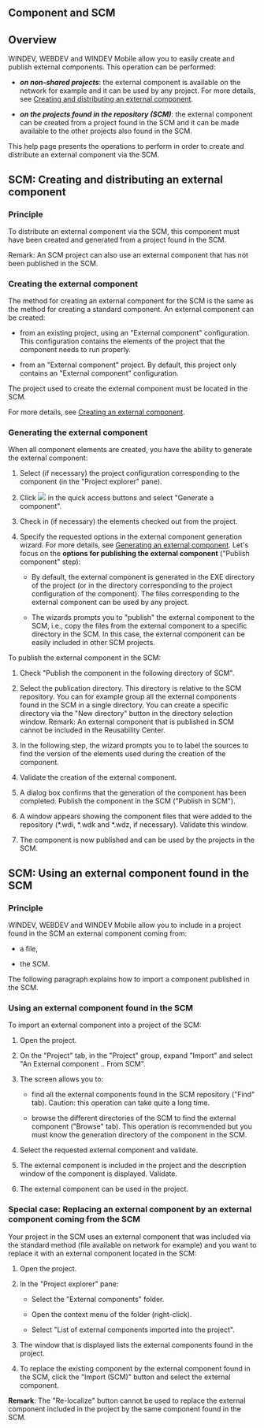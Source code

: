 


## Component and SCM
			



<a name="NOTE1"></a>
<a name="NOTE1_1"></a>


## Overview
<a name="overview_ELTTEXTE000199"></a>
WINDEV, WEBDEV and WINDEV Mobile allow you to easily create and publish external components. This operation can be performed:

- ***on non-shared projects***: the external component is available on the network for example and it can be used by any project. For more details, see [Creating and distributing an external component](../Editeurs/2014002.md).

- ***on the projects found in the repository (SCM)***: the external component can be created from a project found in the SCM and it can be made available to the other projects also found in the SCM.




This help page presents the operations to perform in order to create and distribute an external component via the SCM.

<a name="NOTE2"></a>
<a name="NOTE2_1"></a>


## SCM: Creating and distributing an external component
<a name="scm_creating_and_distributing_external_component_ELTTEXTE000223"></a>


### Principle
<a name="principle_ELTPARAGRAPHE000026"></a>

To distribute an external component via the SCM, this component must have been created and generated from a project found in the SCM.

Remark: An SCM project can also use an external component that has not been published in the SCM.
<a name="NOTE2_2"></a>


### Creating the external component
<a name="creating_the_external_component_ELTPARAGRAPHE000035"></a>

The method for creating an external component for the SCM is the same as the method for creating a standard component. An external component can be created: 

- from an existing project, using an "External component" configuration. This configuration contains the elements of the project that the component needs to run properly. 

- from an "External component" project. By default, this project only contains an "External component" configuration.




The project used to create the external component must be located in the SCM.

For more details, see [Creating an external component](../Editeurs/2014002.md).
<a name="NOTE2_3"></a>


### Generating the external component
<a name="generating_the_external_component_ELTPARAGRAPHE000052"></a>

When all component elements are created, you have the ability to generate the external component: 

1. Select (if necessary) the project configuration corresponding to the component (in the "Project explorer" pane). 

2. Click ![](https://doc.pcsoft.fr/en-US/images/image.awp?langid=3&name=ico_generation_Composant.gif)
 in the quick access buttons and select "Generate a component".

3. Check in (if necessary) the elements checked out from the project.

4. Specify the requested options in the external component generation wizard. For more details, see [Generating an external component](../Editeurs/2014002.md).
	Let's focus on the **options for publishing the external component** ("Publish component" step): 

	- By default, the external component is generated in the EXE directory of the project (or in the directory corresponding to the project configuration of the component). The files corresponding to the external component can be used by any project.

	- The wizards prompts you to "publish" the external component to the SCM, i.e., copy the files from the external component to a specific directory in the SCM. In this case, the external component can be easily included in other SCM projects.





To publish the external component in the SCM: 

1. Check "Publish the component in the following directory of SCM".

2. Select the publication directory. This directory is relative to the SCM repository. You can for example group all the external components found in the SCM in a single directory. You can create a specific directory via the "New directory" button in the directory selection window. 
	Remark: An external component that is published in SCM cannot be included in the Reusability Center. 

3. In the following step, the wizard prompts you to to label the sources to find the version of the elements used during the creation of the component. 

4. Validate the creation of the external component.   

5. A dialog box confirms that the generation of the component has been completed. Publish the component in the SCM ("Publish in SCM").

6. A window appears showing the component files that were added to the repository (\*.wdi, \*.wdk and \*.wdz, if necessary). Validate this window. 

7. The component is now published and can be used by the projects in the SCM. 




<a name="NOTE3"></a>
<a name="NOTE3_1"></a>


## SCM: Using an external component found in the SCM
<a name="scm_using_external_component_found_the_scm_ELTTEXTE000259"></a>


### Principle
<a name="principle_ELTPARAGRAPHE000092"></a>

WINDEV, WEBDEV and WINDEV Mobile allow you to include in a project found in the SCM an external component coming from:

- a file,

- the SCM.


The following paragraph explains how to import a component published in the SCM.
<a name="NOTE3_2"></a>


### Using an external component found in the SCM
<a name="using_external_component_found_the_scm_ELTPARAGRAPHE000104"></a>

To import an external component into a project of the SCM:

1. Open the project.

2. On the "Project" tab, in the "Project" group, expand "Import" and select "An External component .. From SCM".

3. The screen allows you to:

	- find all the external components found in the SCM repository ("Find" tab). Caution: this operation can take quite a long time.

	- browse the different directories of the SCM to find the external component ("Browse" tab). This operation is recommended but you must know the generation directory of the component in the SCM.




4. Select the requested external component and validate.

5. The external component is included in the project and the description window of the component is displayed. Validate.

6. The external component can be used in the project.





<a name="NOTE3_3"></a>


### Special case: Replacing an external component by an external component coming from the SCM
<a name="special_case_replacing_external_component_external_component_coming_from_the_scm_ELTPARAGRAPHE000139"></a>

Your project in the SCM uses an external component that was included via the standard method (file available on network for example) and you want to replace it with an external component located in the SCM: 

1. Open the project.

2. In the "Project explorer" pane: 

	- Select the "External components" folder. 

	- Open the context menu of the folder (right-click).

	- Select "List of external components imported into the project".




3. The window that is displayed lists the external components found in the project.

4. To replace the existing component by the external component found in the SCM, click the "Import (SCM)" button and select the external component.


**Remark**: The "Re-localize" button cannot be used to replace the external component included in the project by the same component found in the SCM.


